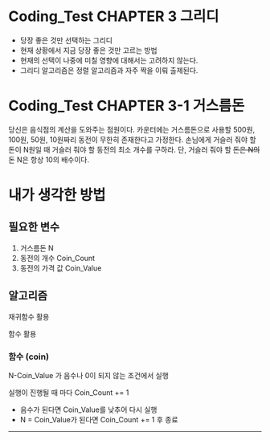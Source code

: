 # Coding_Test CHAPTER 3 그리디
- 당장 좋은 것만 선택하는 그리디
- 현재 상황에서 지금 당장 좋은 것만 고르는 방법
- 현재의 선택이 나중에 미칠 영향에 대해서는 고려하지 않는다.
- 그리디 알고리즘은 정렬 알고리즘과 자주 짝을 이뤄 출제된다.

# Coding_Test CHAPTER 3-1 거스름돈
당신은 음식점의 계산을 도와주는 점원이다. 카운터에는 거스름돈으로 사용할 500원, 100원, 50원, 10원짜리 동전이 무한히 존재한다고 가정한다. 손님에게 거슬러 줘야 할 돈이 N원일 때 거슬러 줘야 할 동전의 최소 개수를 구하라. 단, 거슬러 줘야 할 ~~돈은 N의~~ 돈 N은 항상 10의 배수이다.

# 내가 생각한 방법
## 필요한 변수
1. 거스름돈 N
2. 동전의 개수 Coin_Count
3. 동전의 가격 값 Coin_Value
## 알고리즘
재귀함수 활용

함수 활용

### 함수 (coin)

N-Coin_Value 가 음수나 0이 되지 않는 조건에서 실행

실행이 진행될 때 마다 Coin_Count += 1

- 음수가 된다면 Coin_Value를 낮추어 다시 실행
- N = Coin_Value가 된다면 Coin_Count += 1 후 종료


------------------------------------


